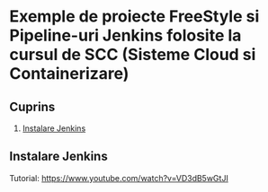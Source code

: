 # Exemple de proiecte FreeStyle si Pipeline-uri Jenkins folosite la cursul de SCC (Sisteme Cloud si Containerizare)

## Cuprins

1. [Instalare Jenkins](#instalare-jenkins)



## Instalare Jenkins
Tutorial: https://www.youtube.com/watch?v=VD3dB5wGtJI


